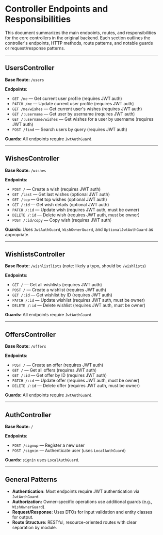 # Controller Endpoints and Responsibilities

This document summarizes the main endpoints, routes, and responsibilities for the core controllers in the original backend. Each section outlines the controller's endpoints, HTTP methods, route patterns, and notable guards or request/response patterns.

---

## UsersController

**Base Route:** `/users`

**Endpoints:**
- `GET /me` — Get current user profile (requires JWT auth)
- `PATCH /me` — Update current user profile (requires JWT auth)
- `GET /me/wishes` — Get current user's wishes (requires JWT auth)
- `GET /:username` — Get user by username (requires JWT auth)
- `GET /:username/wishes` — Get wishes for a user by username (requires JWT auth)
- `POST /find` — Search users by query (requires JWT auth)

**Guards:** All endpoints require `JwtAuthGuard`.

---

## WishesController

**Base Route:** `/wishes`

**Endpoints:**
- `POST /` — Create a wish (requires JWT auth)
- `GET /last` — Get last wishes (optional JWT auth)
- `GET /top` — Get top wishes (optional JWT auth)
- `GET /:id` — Get wish details (optional JWT auth)
- `PATCH /:id` — Update wish (requires JWT auth, must be owner)
- `DELETE /:id` — Delete wish (requires JWT auth, must be owner)
- `POST /:id/copy` — Copy wish (requires JWT auth)

**Guards:** Uses `JwtAuthGuard`, `WishOwnerGuard`, and `OptionalJwtAuthGuard` as appropriate.

---

## WishlistsController

**Base Route:** `/wishlistlists` (note: likely a typo, should be `/wishlists`)

**Endpoints:**
- `GET /` — Get all wishlists (requires JWT auth)
- `POST /` — Create a wishlist (requires JWT auth)
- `GET /:id` — Get wishlist by ID (requires JWT auth)
- `PATCH /:id` — Update wishlist (requires JWT auth, must be owner)
- `DELETE /:id` — Delete wishlist (requires JWT auth, must be owner)

**Guards:** All endpoints require `JwtAuthGuard`.

---

## OffersController

**Base Route:** `/offers`

**Endpoints:**
- `POST /` — Create an offer (requires JWT auth)
- `GET /` — Get all offers (requires JWT auth)
- `GET /:id` — Get offer by ID (requires JWT auth)
- `PATCH /:id` — Update offer (requires JWT auth, must be owner)
- `DELETE /:id` — Delete offer (requires JWT auth, must be owner)

**Guards:** All endpoints require `JwtAuthGuard`.

---

## AuthController

**Base Route:** `/`

**Endpoints:**
- `POST /signup` — Register a new user
- `POST /signin` — Authenticate user (uses `LocalAuthGuard`)

**Guards:** `signin` uses `LocalAuthGuard`.

---

## General Patterns

- **Authentication:** Most endpoints require JWT authentication via `JwtAuthGuard`.
- **Authorization:** Owner-specific operations use additional guards (e.g., `WishOwnerGuard`).
- **Request/Response:** Uses DTOs for input validation and entity classes for output.
- **Route Structure:** RESTful, resource-oriented routes with clear separation by module. 
